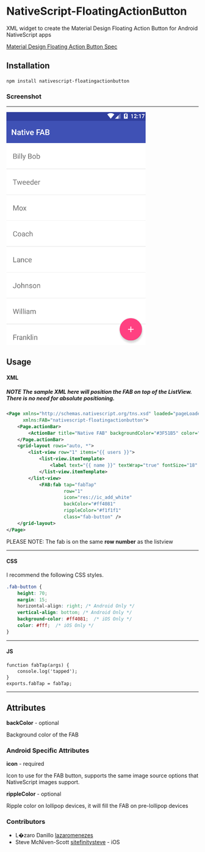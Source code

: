 # NativeScript-FloatingActionButton
XML widget to create the Material Design Floating Action Button for Android NativeScript apps

[Material Design Floating Action Button Spec](https://www.google.com/design/spec/components/buttons-floating-action-button.html)

## Installation
`npm install nativescript-floatingactionbutton`

### Screenshot
---------------
![FAB Screenshot](screens/fab.png)

## Usage

#### XML
##### **NOTE** The sample XML here will position the FAB on top of the ListView. There is no need for absolute positioning.
```XML
<Page xmlns="http://schemas.nativescript.org/tns.xsd" loaded="pageLoaded"
      xmlns:FAB="nativescript-floatingactionbutton">
    <Page.actionBar>
        <ActionBar title="Native FAB" backgroundColor="#3F51B5" color="#fff" />
    </Page.actionBar>
    <grid-layout rows="auto, *">
        <list-view row="1" items="{{ users }}">
            <list-view.itemTemplate>
                <label text="{{ name }}" textWrap="true" fontSize="18" margin="20" />
            </list-view.itemTemplate>
        </list-view>
            <FAB:fab tap="fabTap"
                     row="1"
                     icon="res://ic_add_white"
                     backColor="#ff4081"
                     rippleColor="#f1f1f1"
                     class="fab-button" />
    </grid-layout>
</Page>
```
PLEASE NOTE: The fab is on the same **row number** as the listview 
***

#### CSS
I recommend the following CSS styles.
```CSS
.fab-button {
    height: 70;
    margin: 15;
    horizontal-align: right; /* Android Only */
    vertical-align: bottom; /* Android Only */
    background-color: #ff4081;  /* iOS Only */
    color: #fff;  /* iOS Only */
}
```

***

#### JS

```JS
function fabTap(args) {
    console.log('tapped');
}
exports.fabTap = fabTap;
```

***

## Attributes
**backColor** - optional

Background color of the FAB

### Android Specific Attributes
**icon** - required

Icon to use for the FAB button, supports the same image source options that NativeScript images support.

**rippleColor**  - optional

Ripple color on lollipop devices, it will fill the FAB on pre-lollipop devices




### Contributors

- L�zaro Danillo [lazaromenezes](https://github.com/lazaromenezes)
- Steve McNiven-Scott [sitefinitysteve](https://github.com/sitefinitysteve) - iOS
